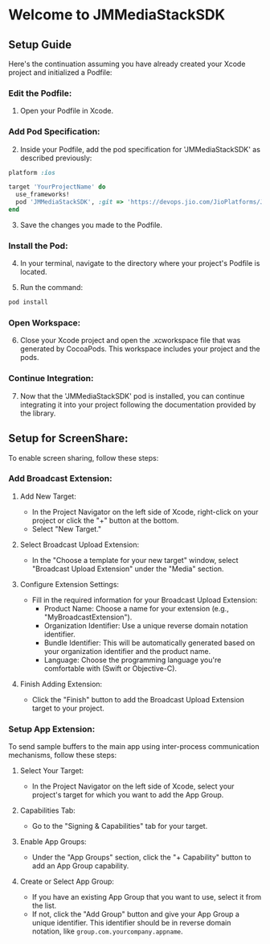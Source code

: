 
# Welcome to JMMediaStackSDK

## Setup Guide

Here's the continuation assuming you have already created your Xcode project and initialized a Podfile:

### Edit the Podfile:

1. Open your Podfile in Xcode.

### Add Pod Specification:

2. Inside your Podfile, add the pod specification for 'JMMediaStackSDK' as described previously:

```ruby
platform :ios

target 'YourProjectName' do
  use_frameworks!
  pod 'JMMediaStackSDK', :git => 'https://devops.jio.com/JioPlatforms/JioMeet_Pilot/_git/JMMediaSoup_iOS', :branch => 'BranchName(release wise)'
end
```

3. Save the changes you made to the Podfile.

### Install the Pod:

4. In your terminal, navigate to the directory where your project's Podfile is located.

5. Run the command:

```bash
pod install
```

### Open Workspace:

6. Close your Xcode project and open the .xcworkspace file that was generated by CocoaPods. This workspace includes your project and the pods.

### Continue Integration:

7. Now that the 'JMMediaStackSDK' pod is installed, you can continue integrating it into your project following the documentation provided by the library.

## Setup for ScreenShare:

To enable screen sharing, follow these steps:

### Add Broadcast Extension:

1. Add New Target:
   - In the Project Navigator on the left side of Xcode, right-click on your project or click the "+" button at the bottom.
   - Select "New Target."

2. Select Broadcast Upload Extension:
   - In the "Choose a template for your new target" window, select "Broadcast Upload Extension" under the "Media" section.

3. Configure Extension Settings:
   - Fill in the required information for your Broadcast Upload Extension:
     - Product Name: Choose a name for your extension (e.g., "MyBroadcastExtension").
     - Organization Identifier: Use a unique reverse domain notation identifier.
     - Bundle Identifier: This will be automatically generated based on your organization identifier and the product name.
     - Language: Choose the programming language you're comfortable with (Swift or Objective-C).

4. Finish Adding Extension:
   - Click the "Finish" button to add the Broadcast Upload Extension target to your project.

### Setup App Extension:

To send sample buffers to the main app using inter-process communication mechanisms, follow these steps:

1. Select Your Target:
   - In the Project Navigator on the left side of Xcode, select your project's target for which you want to add the App Group.

2. Capabilities Tab:
   - Go to the "Signing & Capabilities" tab for your target.

3. Enable App Groups:
   - Under the "App Groups" section, click the "+ Capability" button to add an App Group capability.

4. Create or Select App Group:
   - If you have an existing App Group that you want to use, select it from the list.
   - If not, click the "Add Group" button and give your App Group a unique identifier. This identifier should be in reverse domain notation, like `group.com.yourcompany.appname`.
